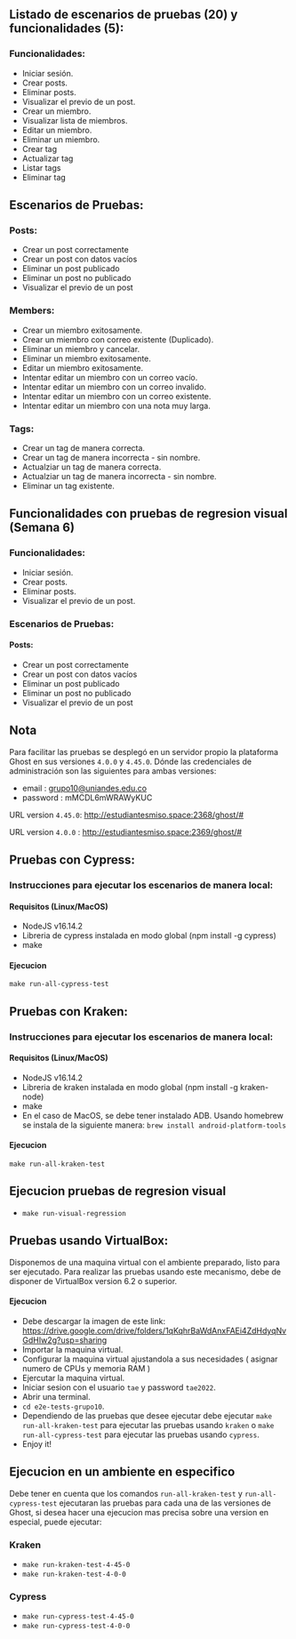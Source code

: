 ## Listado de escenarios de pruebas (20) y funcionalidades (5):
### Funcionalidades:
* Iniciar sesión.
* Crear posts.
* Eliminar posts.
* Visualizar el previo de un post.
* Crear un miembro.
* Visualizar lista de miembros.
* Editar un miembro.
* Eliminar un miembro.
* Crear tag
* Actualizar tag
* Listar tags
* Eliminar tag

## Escenarios de Pruebas:
### Posts:
* Crear un post correctamente
* Crear un post con datos vacíos
* Eliminar un post publicado
* Eliminar un post no publicado
* Visualizar el previo de un post

### Members:
* Crear un miembro exitosamente.
* Crear un miembro con correo existente (Duplicado).
* Eliminar un miembro y cancelar.
* Eliminar un miembro exitosamente.
* Editar un miembro exitosamente.
* Intentar editar un miembro con un correo vacío.
* Intentar editar un miembro con un correo invalido.
* Intentar editar un miembro con un correo existente.
* Intentar editar un miembro con una nota muy larga.

### Tags:
* Crear un tag de manera correcta.
* Crear un tag de manera incorrecta - sin nombre.
* Actualziar un tag de manera correcta.
* Actualziar un tag de manera incorrecta - sin nombre.
* Eliminar un tag existente.

## Funcionalidades con pruebas de regresion visual (Semana 6)
### Funcionalidades:
* Iniciar sesión.
* Crear posts.
* Eliminar posts.
* Visualizar el previo de un post.
### Escenarios de Pruebas:
#### Posts:
* Crear un post correctamente
* Crear un post con datos vacíos
* Eliminar un post publicado
* Eliminar un post no publicado
* Visualizar el previo de un post

## Nota
Para facilitar las pruebas se desplegó en un servidor propio la plataforma Ghost en sus versiones `4.0.0` y `4.45.0`. Dónde las credenciales de administración son las siguientes para ambas versiones: 
- email : grupo10@uniandes.edu.co
- password : mMCDL6mWRAWyKUC

URL version `4.45.0`: http://estudiantesmiso.space:2368/ghost/#

URL version `4.0.0` : http://estudiantesmiso.space:2369/ghost/#

## Pruebas con Cypress:
### Instrucciones para ejecutar los escenarios de manera local:
#### Requisitos (Linux/MacOS)
- NodeJS v16.14.2
- Libreria de cypress instalada en modo global (npm install -g cypress)
- make
#### Ejecucion
`make run-all-cypress-test`


## Pruebas con Kraken:
### Instrucciones para ejecutar los escenarios de manera local:
#### Requisitos (Linux/MacOS)
- NodeJS v16.14.2
- Libreria de kraken instalada en modo global (npm install -g kraken-node)
- make
- En el caso de MacOS, se debe tener instalado ADB. Usando homebrew se instala de la siguiente manera: `brew install android-platform-tools`

#### Ejecucion
`make run-all-kraken-test`

## Ejecucion pruebas de regresion visual
-   `make run-visual-regression`
## Pruebas usando VirtualBox:
Disponemos de una maquina virtual con el ambiente preparado, listo para ser ejecutado.
Para realizar las pruebas usando este mecanismo, debe de disponer de VirtualBox version 6.2 o superior.

#### Ejecucion
- Debe descargar la imagen de este link: https://drive.google.com/drive/folders/1qKqhrBaWdAnxFAEi4ZdHdyqNvGdHIw2g?usp=sharing
- Importar la maquina virtual.
- Configurar la maquina virtual ajustandola a sus necesidades ( asignar numero de CPUs y memoria RAM )
- Ejercutar la maquina virtual.
- Iniciar sesion con el usuario `tae` y password `tae2022`.
- Abrir una terminal.
- `cd e2e-tests-grupo10`.
- Dependiendo de las pruebas que desee ejecutar debe ejecutar `make run-all-kraken-test` para ejecutar las pruebas usando `kraken` o `make run-all-cypress-test` para ejecutar las pruebas usando `cypress`.
- Enjoy it!

## Ejecucion en un ambiente en especifico
Debe tener en cuenta que los comandos `run-all-kraken-test` y `run-all-cypress-test` ejecutaran las pruebas para cada una de las versiones de Ghost, si desea hacer una ejecucion mas precisa sobre una version en especial, puede ejecutar:
### Kraken
- `make run-kraken-test-4-45-0`
- `make run-kraken-test-4-0-0`

### Cypress
-   `make run-cypress-test-4-45-0`
-   `make run-cypress-test-4-0-0`



